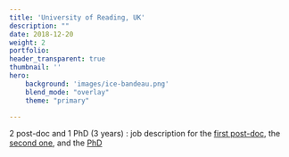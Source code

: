 ```yaml
---
title: 'University of Reading, UK'
description: ""
date: 2018-12-20
weight: 2
portfolio:
header_transparent: true
thumbnail: ''
hero:
    background: 'images/ice-bandeau.png'
    blend_mode: "overlay"
    theme: "primary"

---
```


2 post-doc and 1 PhD (3 years) : job description for the [first post-doc](https://jobs.reading.ac.uk/displayjob.aspx?jobid=7714), the [second one](https://jobs.reading.ac.uk//displayjob.aspx?jobid=7712), and the [PhD](https://www.jobs.ac.uk/job/CFO071/phd-studentship-data-assimilation-and-machine-learning-to-emulate-sea-ice-thermodynamics)
